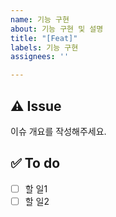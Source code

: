 ```yaml
---
name: 기능 구현
about: 기능 구현 및 설명
title: "[Feat]"
labels: 기능 구현
assignees: ''

---
```


## ⚠️ Issue
이슈 개요를 작성해주세요.

## ✅ To do
- [ ] 할 일1
- [ ] 할 일2
